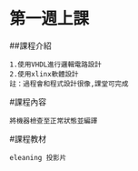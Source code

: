 
第一週上課
=============


##課程介紹

	1.使用VHDL進行邏輯電路設計
	2.使用xlinx軟體設計
	註：過程會和程式設計很像,課堂可完成
#課程內容

	將機器檢查至正常狀態並編譯

#課程教材

	eleaning 投影片



